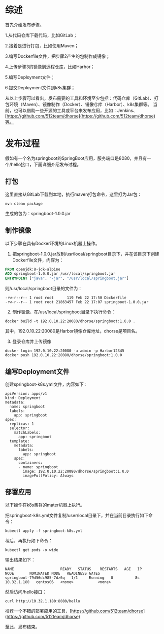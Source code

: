 # 综述

首先介绍发布步骤。

1.从代码仓库下载代码，比如GitLab；

2.接着是进行打包，比如使用Maven；

3.编写Dockerfile文件，把步骤2产生的包制作成镜像；

4.上传步骤3的镜像到远程仓库，比如Harhor；

5.编写Deployment文件；

6.提交Deployment文件到k8s集群；

从以上步骤可以看出，发布需要的工具和环境至少包括：代码仓库（GitLab）、打包环境（Maven）、镜像制作（Docker）、镜像仓库（Harbor）、k8s集群等。
当前，也可以借助一些开源的工具或平台来发布应用，比如：Jenkins、[https://github.com/512team/dhorse](https://github.com/512team/dhorse)等。

# 发布过程

假如有一个名为springboot的SpringBoot应用，服务端口是8080，并且有一个/hello接口，下面详细介绍发布过程。

## 打包

这里直接从GitLab下载到本地，执行maven打包命令，这里打为Jar包：

```shell
mvn clean package
```

生成的包为：springboot-1.0.0.jar

## 制作镜像

以下步骤在具有Docker环境的Linux机器上操作。

1. 把springboot-1.0.0.jar放到/usr/local/springboot目录下，并在该目录下创建Dockerfile文件，内容为：

```Dockerfile
FROM openjdk:8-jdk-alpine
ADD springboot-1.0.0.jar /usr/local/springboot.jar
ENTRYPOINT ["java", "-jar", "/usr/local/springboot.jar"]
```

则/usr/local/springboot目录的文件为：

```shell
-rw-r--r-- 1 root root      119 Feb 22 17:50 Dockerfile
-rw-r--r-- 1 root root 21863457 Feb 22 17:07 springboot-1.0.0.jar
```

2. 制作镜像，在/usr/local/springboot目录下执行命令：

```shell
docker build -t 192.0.10.22:20080/dhorse/springboot:1.0.0 .
```

其中，192.0.10.22:20080是Harbor镜像仓库地址，dhorse是项目名。

3. 登录仓库并上传镜像

```shell
docker login 192.0.10.22:20080 -u admin -p Harbor12345
docker push 192.0.10.22:20080/dhorse/springboot:1.0.0
```

## 编写Deployment文件

创建springboot-k8s.yml文件，内容如下：

```Deployment
apiVersion: apps/v1
kind: Deployment
metadata:
  name: springboot
  labels:
    app: springboot
spec:
  replicas: 1
  selector:
    matchLabels:
      app: springboot
  template:
    metadata:
      labels:
        app: springboot
    spec:
      containers:
      - name: springboot
        image: 192.0.10.22:20080/dhorse/springboot:1.0.0
        imagePullPolicy: Always
```

## 部署应用

以下操作在k8s集群的mater机器上执行。

把springboot-k8s.yml文件复制/user/local目录下，并在当前目录执行如下命令：

```shell
kubectl apply -f springboot-k8s.yml
```

稍后，再执行如下命令：

```shell
kubectl get pods -o wide
```

输出结果如下：

```shell
NAME                     READY   STATUS    RESTARTS   AGE   IP            NODE       NOMINATED NODE   READINESS GATES
springboot-79d56dc985-7dz6q   1/1     Running   0          8s    10.32.1.180   centos06   <none>           <none>
```

然后访问/hello接口：

```shell
curl http://10.32.1.180:8080/hello
```

推荐一个不错的部署应用的工具，[https://github.com/512team/dhorse](https://github.com/512team/dhorse)

至此，发布结束。